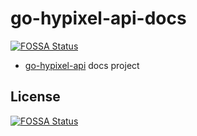 # go-hypixel-api-docs
[![FOSSA Status](https://app.fossa.com/api/projects/git%2Bgithub.com%2FSn0wo2%2Fgo-hypixel-api-docs.svg?type=shield)](https://app.fossa.com/projects/git%2Bgithub.com%2FSn0wo2%2Fgo-hypixel-api-docs?ref=badge_shield)


- [go-hypixel-api](https://github.com/Sn0wo2/go-hypixel-api) docs project


## License
[![FOSSA Status](https://app.fossa.com/api/projects/git%2Bgithub.com%2FSn0wo2%2Fgo-hypixel-api-docs.svg?type=large)](https://app.fossa.com/projects/git%2Bgithub.com%2FSn0wo2%2Fgo-hypixel-api-docs?ref=badge_large)